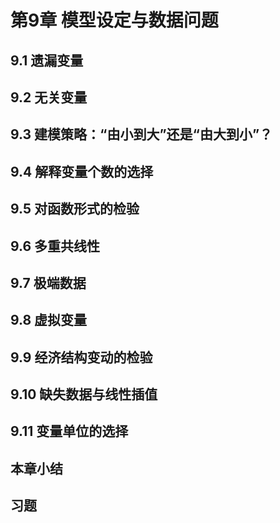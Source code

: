 # 第9章 模型设定与数据问题

## 9.1 遗漏变量
## 9.2 无关变量
## 9.3 建模策略：“由小到大”还是“由大到小”？
## 9.4 解释变量个数的选择
## 9.5 对函数形式的检验
## 9.6 多重共线性
## 9.7 极端数据
## 9.8 虚拟变量
## 9.9 经济结构变动的检验
## 9.10 缺失数据与线性插值
## 9.11 变量单位的选择
## 本章小结
## 习题


